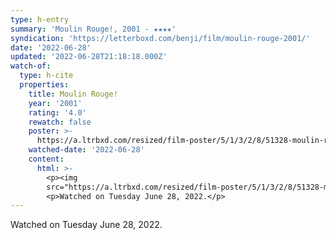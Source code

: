 ```yaml
---
type: h-entry
summary: 'Moulin Rouge!, 2001 - ★★★★'
syndication: 'https://letterboxd.com/benji/film/moulin-rouge-2001/'
date: '2022-06-28'
updated: '2022-06-28T21:18:18.000Z'
watch-of:
  type: h-cite
  properties:
    title: Moulin Rouge!
    year: '2001'
    rating: '4.0'
    rewatch: false
    poster: >-
      https://a.ltrbxd.com/resized/film-poster/5/1/3/2/8/51328-moulin-rouge--0-600-0-900-crop.jpg?v=399a18b5d8
    watched-date: '2022-06-28'
    content:
      html: >-
        <p><img
        src="https://a.ltrbxd.com/resized/film-poster/5/1/3/2/8/51328-moulin-rouge--0-600-0-900-crop.jpg?v=399a18b5d8"/></p>
        <p>Watched on Tuesday June 28, 2022.</p>
---
```

Watched on Tuesday June 28, 2022.
